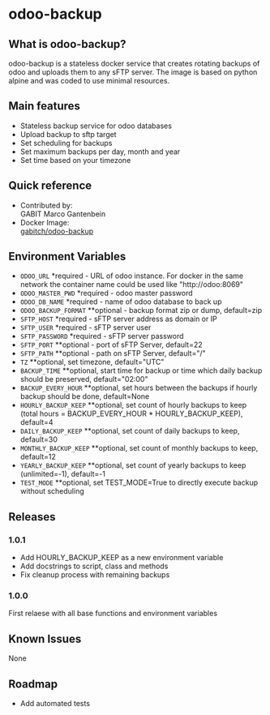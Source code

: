 # odoo-backup

## What is odoo-backup?
odoo-backup is a stateless docker service that creates rotating backups of odoo and uploads them to any sFTP server. The image is based on python alpine and was coded to use minimal resources.

## Main features
- Stateless backup service for odoo databases
- Upload backup to sftp target
- Set scheduling for backups
- Set maximum backups per day, month and year
- Set time based on your timezone

## Quick reference
* Contributed by:<br>GABIT Marco Gantenbein
* Docker Image:<br>[gabitch/odoo-backup](https://hub.docker.com/r/gabitch/odoo-backup)

## Environment Variables
* ```ODOO_URL``` *required - URL of odoo instance. For docker in the same network the container name could be used like "http://odoo:8069"
* ```ODOO_MASTER_PWD``` *required - odoo master password
* ```ODOO_DB_NAME``` *required - name of odoo database to back up
* ```ODOO_BACKUP_FORMAT``` **optional - backup format zip or dump, default=zip
* ```SFTP_HOST```  *required - sFTP server address as domain or IP
* ```SFTP_USER```  *required - sFTP server user
* ```SFTP_PASSWORD```  *required - sFTP server password
* ```SFTP_PORT``` **optional -  port of sFTP Server, default=22
* ```SFTP_PATH``` **optional -  path on sFTP Server, default="/"
* ```TZ``` **optional, set timezone, default="UTC"
* ```BACKUP_TIME``` **optional, start time for backup or time which daily backup should be preserved, default="02:00"
* ```BACKUP_EVERY_HOUR``` **optional, set hours between the backups if hourly backup should be done, default=None
* ```HOURLY_BACKUP_KEEP``` **optional, set count of hourly backups to keep (total hours = BACKUP_EVERY_HOUR * HOURLY_BACKUP_KEEP), default=4
* ```DAILY_BACKUP_KEEP``` **optional, set count of daily backups to keep, default=30
* ```MONTHLY_BACKUP_KEEP``` **optional, set count of monthly backups to keep, default=12
* ```YEARLY_BACKUP_KEEP``` **optional, set count of yearly backups to keep (unlimited=-1), default=-1
* ```TEST_MODE``` **optional, set TEST_MODE=True to directly execute backup without scheduling

## Releases
### 1.0.1
* Add HOURLY_BACKUP_KEEP as a new environment variable
* Add docstrings to script, class and methods
* Fix cleanup process with remaining backups

### 1.0.0
First relaese with all base functions and environment variables

## Known Issues
None

## Roadmap
* Add automated tests
